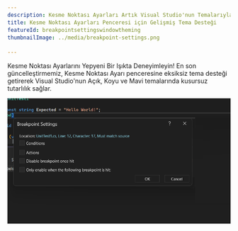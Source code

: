 ```yaml
---
description: Kesme Noktası Ayarları Artık Visual Studio'nun Temalarıyla Sorunsuz Bir Şekilde Hizalandı!
title: Kesme Noktası Ayarları Penceresi için Gelişmiş Tema Desteği
featureId: breakpointsettingswindowtheming
thumbnailImage: ../media/breakpoint-settings.png

---
```


Kesme Noktası Ayarlarını Yepyeni Bir Işıkta Deneyimleyin! En son güncelleştirmemiz, Kesme Noktası Ayarı penceresine eksiksiz tema desteği getirerek Visual Studio'nun Açık, Koyu ve Mavi temalarında kusursuz tutarlılık sağlar.

![Kesme Noktası Ayarları Teması](../media/breakpoint-settings.png "Kesme Noktası Ayarları Teması")

